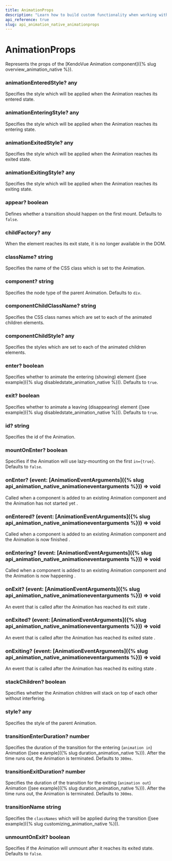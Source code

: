 ```yaml
---
title: AnimationProps
description: "Learn how to build custom functionality when working with the Vue Animations by Kendo UI with the help of the AnimationProps."
api_reference: true
slug: api_animation_native_animationprops
---
```


# AnimationProps
Represents the props of the [KendoVue Animation component]({% slug overview_animation_native %}).

### animationEnteredStyle? <span class='code'>any</span>
Specifies the style which will be applied when the Animation reaches its entered state.

### animationEnteringStyle? <span class='code'>any</span>
Specifies the style which will be applied when the Animation reaches its entering state.

### animationExitedStyle? <span class='code'>any</span>
Specifies the style which will be applied when the Animation reaches its exited state.

### animationExitingStyle? <span class='code'>any</span>
Specifies the style which will be applied when the Animation reaches its exiting state.

### appear? <span class='code'>boolean</span>
Defines whether a transition should happen on the first mount. Defaults to `false`.

### childFactory? <span class='code'>any</span>
When the element reaches its exit state, it is no longer available in the DOM.

### className? <span class='code'>string</span>
Specifies the name of the CSS class which is set to the Animation.

### component? <span class='code'>string</span>
Specifies the node type of the parent Animation. Defaults to `div`.

### componentChildClassName? <span class='code'>string</span>
Specifies the CSS class names which are set to each of the animated children elements.

### componentChildStyle? <span class='code'>any</span>
Specifies the styles which are set to each of the animated children elements.

### enter? <span class='code'>boolean</span>
Specifies whether to animate the entering (showing) element ([see example]({% slug disabledstate_animation_native %})). Defaults to `true`.

### exit? <span class='code'>boolean</span>
Specifies whether to animate a leaving (disappearing) element ([see example]({% slug disabledstate_animation_native %})). Defaults to `true`.

### id? <span class='code'>string</span>
Specifies the id of the Animation.

### mountOnEnter? <span class='code'>boolean</span>
Specifies if the Animation will use lazy-mounting on the first `in={true}`. Defaults to `false`.

### onEnter? <span class='code'>(event: [AnimationEventArguments]({% slug api_animation_native_animationeventarguments %})) => void</span>
Called when a component is added to an existing Animation component and the Animation has not started yet .

### onEntered? <span class='code'>(event: [AnimationEventArguments]({% slug api_animation_native_animationeventarguments %})) => void</span>
Called when a component is added to an existing Animation component and the Animation is now finished .

### onEntering? <span class='code'>(event: [AnimationEventArguments]({% slug api_animation_native_animationeventarguments %})) => void</span>
Called when a component is added to an existing Animation component and the Animation is now happening .

### onExit? <span class='code'>(event: [AnimationEventArguments]({% slug api_animation_native_animationeventarguments %})) => void</span>
An event that is called after the Animation has reached its exit state .

### onExited? <span class='code'>(event: [AnimationEventArguments]({% slug api_animation_native_animationeventarguments %})) => void</span>
An event that is called after the Animation has reached its exited state .

### onExiting? <span class='code'>(event: [AnimationEventArguments]({% slug api_animation_native_animationeventarguments %})) => void</span>
An event that is called after the Animation has reached its exiting state .

### stackChildren? <span class='code'>boolean</span>
Specifies whether the Animation children will stack on top of each other without interfering.

### style? <span class='code'>any</span>
Specifies the style of the parent Animation.

### transitionEnterDuration? <span class='code'>number</span>
Specifies the duration of the transition for the entering (`animation in`) Animation ([see example]({% slug duration_animation_native %})). After the time runs out, the Animation is terminated. Defaults to `300ms`.

### transitionExitDuration? <span class='code'>number</span>
Specifies the duration of the transition for the exiting (`animation out`) Animation ([see example]({% slug duration_animation_native %})). After the time runs out, the Animation is terminated. Defaults to `300ms`.

### transitionName <span class='code'>string</span>
Specifies the `classNames` which will be applied during the transition ([see example]({% slug customizing_animation_native %})).

### unmountOnExit? <span class='code'>boolean</span>
Specifies if the Animation will unmount after it reaches its exited state. Defaults to `false`.


